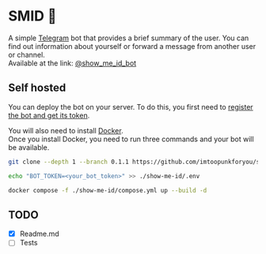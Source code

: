# SMID 👮
A simple [Telegram](https://telegram.org/) bot that provides a brief summary of the user.
You can find out information about yourself or forward a message from another user or channel.  
Available at the link: [@show_me_id_bot](https://t.me/show_me_id_bot)

## Self hosted
You can deploy the bot on your server.
To do this, you first need to [register the bot and get its token](https://core.telegram.org/bots/tutorial#obtain-your-bot-token).  

You will also need to install [Docker](https://docs.docker.com/get-started/).  
Once you install Docker, you need to run three commands and your bot will be available.
```bash
git clone --depth 1 --branch 0.1.1 https://github.com/imtoopunkforyou/show-me-id.git
```
```bash
echo "BOT_TOKEN=<your_bot_token>" >> ./show-me-id/.env  
```
```bash
docker compose -f ./show-me-id/compose.yml up --build -d
```

## TODO
- [x] Readme.md
- [ ] Tests
